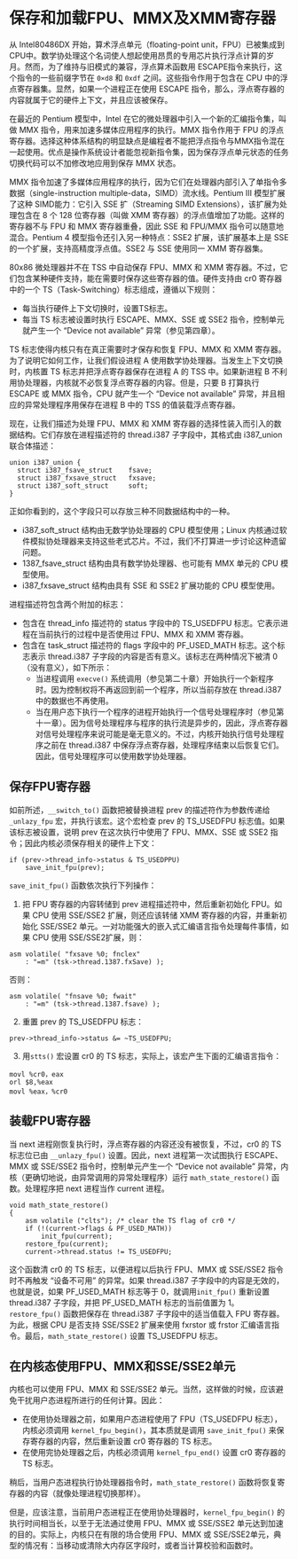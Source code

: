 # 保存和加载FPU、MMX及XMM寄存器

从 Intel80486DX 开始，算术浮点单元（floating-point unit，FPU）已被集成到CPU中。数学协处理这个名词使人想起使用昂贯的专用芯片执行浮点计算的岁月。然而，为了维持与旧模式的兼容，浮点算术函数用 ESCAPE指令来执行，这个指令的一些前缀字节在 `0×d8` 和 `0xdf` 之间。这些指令作用于包含在 CPU 中的浮点寄存器集。显然，如果一个进程正在使用 ESCAPE 指令，那么，浮点寄存器的内容就属于它的硬件上下文，并且应该被保存。

在最近的 Pentium 模型中，Intel 在它的微处理器中引入一个新的汇编指令集，叫做 MMX 指令，用来加速多媒体应用程序的执行。MMX 指令作用于 FPU 的浮点寄存器。选择这种体系结构的明显缺点是编程者不能把浮点指令与MMX指令混在一起使用。优点是操作系统设计者能忽视新指令集，因为保存浮点单元状态的任务切换代码可以不加修改地应用到保存 MMX 状态。

MMX 指令加速了多媒体应用程序的执行，因为它们在处理器内部引入了单指令多数据（single-instruction multiple-data，SIMD）流水线。Pentium III 模型扩展了这种 SIMD能力：它引入 SSE 扩（Streaming SIMD Extensions），该扩展为处理包含在 8 个 128 位寄存器（叫做 XMM 寄存器）的浮点值增加了功能。这样的寄存器不与 FPU 和 MMX 寄存器重叠，因此 SSE 和 FPU/MMX 指令可以随意地混合。Pentium 4 模型指令还引入另一种特点：SSE2 扩展，该扩展基本上是 SSE 的一个扩展，支持高精度浮点值。SSE2 与 SSE 使用同一 XMM 寄存器集。

80x86 微处理器并不在 TSS 中自动保存 FPU、MMX 和 XMM 寄存器。不过，它们包含某种硬件支持，能在需要时保存这些寄存器的值。硬件支持由 cr0 寄存器中的一个 TS（Task-Switching）标志组成，遵循以下规则：
- 每当执行硬件上下文切换时，设置TS标志。
- 每当 TS 标志被设置时执行 ESCAPE、MMX、SSE 或 SSE2 指令，控制单元就产生一个 “Device not available” 异常（参见第四章）。

TS 标志使得内核只有在真正需要时才保存和恢复 FPU、MMX 和 XMM 寄存器。为了说明它如何工作，让我们假设进程 A 使用数学协处理器。当发生上下文切换时，内核置 TS 标志并把浮点寄存器保存在进程 A 的 TSS 中。如果新进程 B 不利用协处理器，内核就不必恢复浮点寄存器的内容。但是，只要 B 打算执行 ESCAPE 或 MMX 指令，CPU 就产生一个 “Device not available” 异常，并且相应的异常处理程序用保存在进程 B 中的 TSS 的值装载浮点寄存器。

现在，让我们描述为处理 FPU、MMX 和 XMM 寄存器的选择性装入而引入的数据结构。它们存放在进程描述符的 thread.i387 子字段中，其格式由 i387_union 联合体描述：  
```
union i387_union {
  struct i387_fsave_struct    fsave;
  struct i387_fxsave_struct   fxsave;
  struct i387_soft_struct     soft;
}
```

正如你看到的，这个字段只可以存放三种不同数据结构中的一种。
- i387_soft_struct 结构由无数学协处理器的 CPU 模型使用；Linux 内核通过软件模拟协处理器来支持这些老式芯片。不过，我们不打算进一步讨论这种遗留问题。
- 1387_fsave_struct 结构由具有数学协处理器、也可能有 MMX 单元的 CPU 模型使用。
- i387_fxsave_struct 结构由具有 SSE 和 SSE2 扩展功能的 CPU 模型使用。

进程描述符包含两个附加的标志：
- 包含在 thread_info 描述符的 status 字段中的 TS_USEDFPU 标志。它表示进程在当前执行的过程中是否使用过 FPU、MMX 和 XMM 寄存器。
- 包含在 task_struct 描述符的 flags 字段中的 PF_USED_MATH 标志。这个标志表示 thread.i387 子字段的内容是否有意义。该标志在两种情况下被清 0（没有意义），如下所示：
  - 当进程调用 `execve()` 系统调用（参见第二十章）开始执行一个新程序时。因为控制权将不再返回到前一个程序，所以当前存放在 thread.i387 中的数据也不再使用。
  - 当在用户态下执行一个程序的进程开始执行一个信号处理程序时（参见第十一章）。因为信号处理程序与程序的执行流是异步的，因此，浮点寄存器对信号处理程序来说可能是毫无意义的。不过，内核开始执行信号处理程序之前在 thread.i387 中保存浮点寄存器，处理程序结束以后恢复它们。因此，信号处理程序可以使用数学协处理器。

## 保存FPU寄存器

如前所述，`__switch_to()` 函数把被替换进程 prev 的描述符作为参数传递给 `_unlazy_fpu` 宏，并执行该宏。这个宏检查 prev 的 TS_USEDFPU 标志值。如果该标志被设置，说明 prev 在这次执行中使用了 FPU、MMX、SSE 或 SSE2 指令；因此内核必须保存相关的硬件上下文：  
```
if (prev->thread_info->status & TS_USEDPPU)
    save_init_fpu(prev);
```

`save_init_fpu()` 函数依次执行下列操作：  
1. 把 FPU 寄存器的内容转储到 prev 进程描述符中，然后重新初始化 FPU。如果 CPU 使用 SSE/SSE2 扩展，则还应该转储 XMM 寄存器的内容，并重新初始化 SSE/SSE2 单元。一对功能强大的嵌入式汇编语言指令处理每件事情，如果 CPU 使用 SSE/SSE2扩展，则：  
```
asm volatile( "fxsave %0; fnclex"
    : "=m" (tsk->thread.1387.fxSave) );
```
否则：  
```
asm volatile( "fnsave %0; fwait"
    : "=m" (tsk->thread.1387.fsave) );
```

2. 重置 prev 的 TS_USEDFPU 标志：  
```
prev->thread_info->status &= ~TS_USEDFPU;
```

3. 用`stts()` 宏设置 cr0 的 TS 标志，实际上，该宏产生下面的汇编语言指令：  
```
movl %cr0，eax
orl $8,%eax
movl %eax，%cr0
```

## 装载FPU寄存器

当 next 进程刚恢复执行时，浮点寄存器的内容还没有被恢复，不过，cr0 的 TS 标志位已由 `__unlazy_fpu()` 设置。因此，next 进程第一次试图执行 ESCAPE、MMX 或 SSE/SSE2 指令时，控制单元产生一个 “Device not available” 异常，内核（更确切地说，由异常调用的异常处理程序）运行 `math_state_restore()` 函数。处理程序把 next 进程当作 current 进程。  
```
void math_state_restore()
{
    asm volatile ("clts"); /* clear the TS flag of cr0 */
    if (!(current->flags & PF_USED_MATH))
        init_fpu(current);
    restore_fpu(current);
    current->thread.status != TS_USEDFPU;
```

这个函数清 cr0 的 TS 标志，以便进程以后执行 FPU、MMX 或 SSE/SSE2 指令时不再触发 “设备不可用” 的异常。如果 thread.i387 子字段中的内容是无效的，也就是说，如果 PF_USED_MATH 标志等于 0，就调用`init_fpu()` 重新设置 thread.i387 子字段，并把 PF_USED_MATH 标志的当前值置为 1。`restore_fpu()` 函数把保存在 thread.i387 子字段中的适当值载入 FPU 寄存器。为此，根据 CPU 是否支持 SSE/SSE2 扩展来使用 fxrstor 或 frstor 汇编语言指令。最后，`math_state_restore()` 设置 TS_USEDFPU 标志。

## 在内核态使用FPU、MMX和SSE/SSE2单元

内核也可以使用 FPU、MMX 和 SSE/SSE2 单元。当然，这样做的时候，应该避免干扰用户态进程所进行的任何计算。因此：  
- 在使用协处理器之前，如果用户态进程使用了 FPU（TS_USEDFPU 标志），内核必须调用 `kernel_fpu_begin()`，其本质就是调用 `save_init_fpu()` 来保存寄存器的内容，然后重新设置 cr0 寄存器的 TS 标志。
- 在使用完协处理器之后，内核必须调用 `kernel_fpu_end()` 设置 cr0 寄存器的 TS 标志。

稍后，当用户态进程执行协处理器指令时，`math_state_restore()` 函数将恢复寄存器的内容（就像处理进程切换那样）。

但是，应该注意，当前用户态进程正在使用协处理器时，`kernel_fpu_begin()` 的执行时间相当长，以至于无法通过使用 FPU、MMX 或 SSE/SSE2 单元达到加速的目的。实际上，内核只在有限的场合使用 FPU、MMX 或 SSE/SSE2单元，典型的情况有：当移动或清除大内存区字段时，或者当计算校验和函数时。

